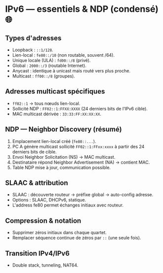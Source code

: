 # IPv6 — essentiels & NDP (condensé) 🌐

## Types d'adresses
- Loopback : `::1/128`.
- Lien-local : `fe80::/10` (non routable, souvent /64).
- Unique locale (ULA) : `fd00::/8` (privé).
- Global : `2000::/3` (routable Internet).
- Anycast : identique à unicast mais routé vers plus proche.
- Multicast : `ff00::/8` (groupes).

## Adresses multicast spécifiques
- `ff02::1` → tous nœuds lien-local.
- Sollicité NDP : `FF02::1:FFXX:XXXX` (24 derniers bits de l'IPv6 cible).
- MAC multicast dérivée : `33:33:FF:XX:XX:XX`.

## NDP — Neighbor Discovery (résumé)
1. Emplacement lien-local créé (`fe80::...`).
2. PC A génère multicast sollicité `FF02::1:FFxx:xxxx` à partir des 24 derniers bits de cible.
3. Envoi Neighbor Solicitation (NS) → MAC multicast.
4. Destinataire répond Neighbor Advertisement (NA) → contient MAC.
5. Table NDP mise à jour, communication possible.

## SLAAC & attribution
- SLAAC : découverte routeur → préfixe global → auto-config adresse.
- Options : SLAAC, DHCPv6, statique.
- L'address fe80 permet échanges initiaux avec routeur.

## Compression & notation
- Supprimer zéros initiaux dans chaque quartet.
- Remplacer séquence continue de zéros par `::` (une seule fois).

## Transition IPv4/IPv6
- Double stack, tunneling, NAT64.